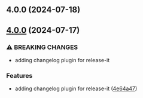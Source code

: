 

## 4.0.0 (2024-07-18)

## [4.0.0](https://github.com/zohaib-shah/express-ts-docker-starter/compare/3.0.2...4.0.0) (2024-07-17)

### ⚠ BREAKING CHANGES

- adding changelog plugin for release-it

### Features

- adding changelog plugin for release-it ([4e64a47](https://github.com/zohaib-shah/express-ts-docker-starter/commit/4e64a4790faef3e0d85070e3aedd99e649fcfd7d))
